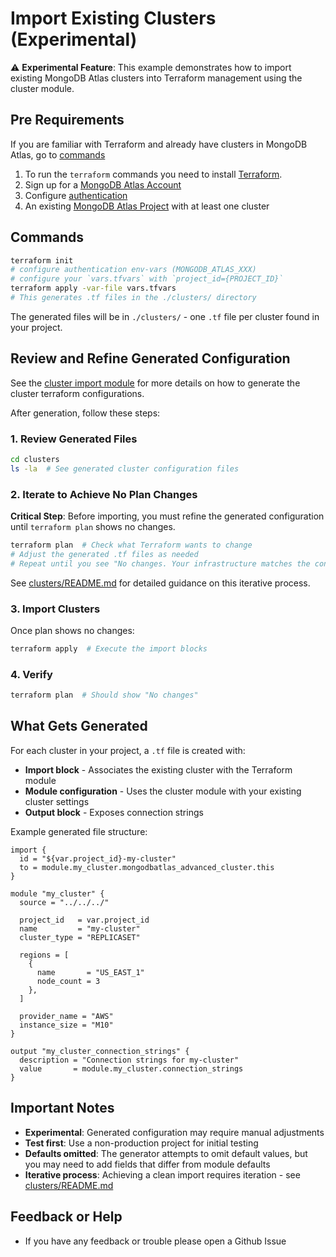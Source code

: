 # Import Existing Clusters (Experimental)

⚠️ **Experimental Feature**: This example demonstrates how to import existing MongoDB Atlas clusters into Terraform management using the cluster module.

## Pre Requirements

If you are familiar with Terraform and already have clusters in MongoDB Atlas, go to [commands](#commands)

1. To run the `terraform` commands you need to install [Terraform](https://developer.hashicorp.com/terraform/install).
2. Sign up for a [MongoDB Atlas Account](https://www.mongodb.com/products/integrations/hashicorp-terraform)
3. Configure [authentication](https://registry.terraform.io/providers/mongodb/mongodbatlas/latest/docs#authentication)
4. An existing [MongoDB Atlas Project](https://registry.terraform.io/providers/mongodb/mongodbatlas/latest/docs/resources/project) with at least one cluster

## Commands

```sh
terraform init
# configure authentication env-vars (MONGODB_ATLAS_XXX)
# configure your `vars.tfvars` with `project_id={PROJECT_ID}`
terraform apply -var-file vars.tfvars
# This generates .tf files in the ./clusters/ directory
```

The generated files will be in `./clusters/` - one `.tf` file per cluster found in your project.

## Review and Refine Generated Configuration
See the [cluster import module](https://github.com/EspenAlbert/terraform-mongodbatlas-cluster-wip/blob/v0.0.9/modules/cluster_import/README.md) for more details on how to generate the cluster terraform configurations.

After generation, follow these steps:

### 1. Review Generated Files

```sh
cd clusters
ls -la  # See generated cluster configuration files
```

### 2. Iterate to Achieve No Plan Changes

**Critical Step**: Before importing, you must refine the generated configuration until `terraform plan` shows no changes.

```sh
terraform plan  # Check what Terraform wants to change
# Adjust the generated .tf files as needed
# Repeat until you see "No changes. Your infrastructure matches the configuration."
```

See [clusters/README.md](https://github.com/EspenAlbert/terraform-mongodbatlas-cluster-wip/blob/v0.0.9/examples/13_example_import/clusters/README.md) for detailed guidance on this iterative process.

### 3. Import Clusters

Once plan shows no changes:

```sh
terraform apply  # Execute the import blocks
```

### 4. Verify

```sh
terraform plan  # Should show "No changes"
```

## What Gets Generated

For each cluster in your project, a `.tf` file is created with:

- **Import block** - Associates the existing cluster with the Terraform module
- **Module configuration** - Uses the cluster module with your existing cluster settings
- **Output block** - Exposes connection strings

Example generated file structure:

```hcl
import {
  id = "${var.project_id}-my-cluster"
  to = module.my_cluster.mongodbatlas_advanced_cluster.this
}

module "my_cluster" {
  source = "../../../"
  
  project_id   = var.project_id
  name         = "my-cluster"
  cluster_type = "REPLICASET"
  
  regions = [
    {
      name       = "US_EAST_1"
      node_count = 3
    },
  ]
  
  provider_name = "AWS"
  instance_size = "M10"
}

output "my_cluster_connection_strings" {
  description = "Connection strings for my-cluster"
  value       = module.my_cluster.connection_strings
}
```

## Important Notes

- **Experimental**: Generated configuration may require manual adjustments
- **Test first**: Use a non-production project for initial testing
- **Defaults omitted**: The generator attempts to omit default values, but you may need to add fields that differ from module defaults
- **Iterative process**: Achieving a clean import requires iteration - see [clusters/README.md](https://github.com/EspenAlbert/terraform-mongodbatlas-cluster-wip/blob/v0.0.9/examples/13_example_import/clusters/README.md)

## Feedback or Help

- If you have any feedback or trouble please open a Github Issue
